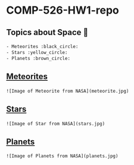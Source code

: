 # COMP-526-HW1-repo

## Topics about Space :telescope:
    - Meteorites :black_circle:
    - Stars :yellow_circle:
    - Planets :brown_circle:


## [Meteorites](README.md)
    ![Image of Meteorite from NASA](meteorite.jpg)

## [Stars](README.md)
    ![Image of Star from NASA](stars.jpg)

## [Planets](README.md)
    ![Image of Planets from NASA](planets.jpg)